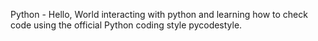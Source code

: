 Python - Hello, World
interacting with python and learning how to check code using the official Python coding style pycodestyle. 
